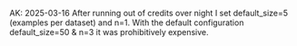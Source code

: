 AK: 2025-03-16 After running out of credits over night I set default_size=5 (examples per dataset) and n=1. With the default configuration default_size=50 & n=3 it was prohibitively expensive.